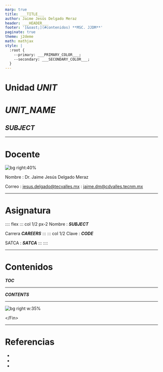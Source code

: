 ```yaml
---
marp: true
title: ___TITLE___
author: Jaime Jesús Delgado Meraz
header: ___HEADER___
footer: '[&oast;](#contenidos) **MSC. JJDM**'
paginate: true
theme: j2deme
math: mathjax
style: |
  :root {
    --primary: ___PRIMARY_COLOR___;
    --secondary: ___SECONDARY_COLOR___;
  }
---
```

<!-- _class: centered -->
<!-- _paginate: false -->

# Unidad ___UNIT___

# <!-- fit --> ___UNIT_NAME___

## ___SUBJECT___

---

# Docente

![bg right:40%](../src/assets/banner.png)

Nombre
: Dr. Jaime Jesús Delgado Meraz

Correo
: <jesus.delgado@tecvalles.mx>
: <jaime.dm@cdvalles.tecnm.mx>

---

# Asignatura

:::: flex
::: col 1/2 px-2
Nombre
: ___SUBJECT___

Carrera
___CAREERS___
:::
::: col 1/2
Clave
: ___CODE___

SATCA
: ___SATCA___
:::
::::

---
<!-- _class: toc -->
# Contenidos

___TOC___

---

___CONTENTS___

---

<!-- _class: inverted centered -->
![bg right w:35%](../src/assets/avatar.png)

<div class="text-center text-middle font-bold font-coding text-8xl mt-10">
  &lt;/Fin&gt;
</div>

---

<!-- paginate: skip -->

# Referencias

-
-
-

